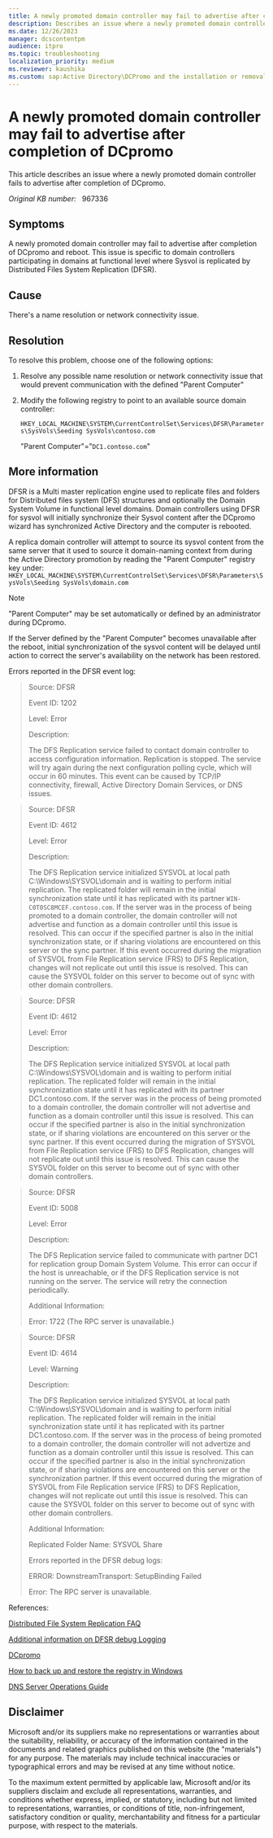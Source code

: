 ```yaml
---
title: A newly promoted domain controller may fail to advertise after completion of DCpromo
description: Describes an issue where a newly promoted domain controller fails to advertise after completion of DCpromo.
ms.date: 12/26/2023
manager: dcscontentpm
audience: itpro
ms.topic: troubleshooting
localization_priority: medium
ms.reviewer: kaushika
ms.custom: sap:Active Directory\DCPromo and the installation or removal of domain controllers, csstroubleshoot
---
```

# A newly promoted domain controller may fail to advertise after completion of DCpromo

This article describes an issue where a newly promoted domain controller fails to advertise after completion of DCpromo.

_Original KB number:_ &nbsp; 967336

## Symptoms

A newly promoted domain controller may fail to advertise after completion of DCpromo and reboot. This issue is specific to domain controllers participating in domains at functional level where Sysvol is replicated by Distributed Files System Replication (DFSR).

## Cause

There's a name resolution or network connectivity issue.

## Resolution

To resolve this problem, choose one of the following options:  

1. Resolve any possible name resolution or network connectivity issue that would prevent communication with the defined "Parent Computer"

2. Modify the following registry to point to an available source domain controller:

    `HKEY_LOCAL_MACHINE\SYSTEM\CurrentControlSet\Services\DFSR\Parameters\SysVols\Seeding SysVols\contoso.com`

    "Parent Computer"="`DC1.contoso.com`"

## More information

DFSR is a Multi master replication engine used to replicate files and folders for Distributed files system (DFS) structures and optionally the Domain System Volume in functional level domains. Domain controllers using DFSR for sysvol will initially synchronize their Sysvol content after the DCpromo wizard has synchronized Active Directory and the computer is rebooted.

A replica domain controller will attempt to source its sysvol content from the same server that it used to source it domain-naming context from during the Active Directory promotion by reading the "Parent Computer" registry key under: `HKEY_LOCAL_MACHINE\SYSTEM\CurrentControlSet\Services\DFSR\Parameters\SysVols\Seeding SysVols\domain.com`

> [!Note]
> "Parent Computer" may be set automatically or defined by an administrator during DCpromo.

If the Server defined by the "Parent Computer" becomes unavailable after the reboot, initial synchronization of the sysvol content will be delayed until action to correct the server's availability on the network has been restored.

Errors reported in the DFSR event log:  

> Source: DFSR
>
> Event ID: 1202
>
> Level: Error
>
> Description:
>
> The DFS Replication service failed to contact domain controller to access configuration information. Replication is stopped. The service will try again during the next configuration polling cycle, which will occur in 60 minutes. This event can be caused by TCP/IP connectivity, firewall, Active Directory Domain Services, or DNS issues.

> Source: DFSR
>
> Event ID: 4612
>
> Level: Error
>
> Description:
>
> The DFS Replication service initialized SYSVOL at local path C:\\Windows\\SYSVOL\\domain and is waiting to perform initial replication. The replicated folder will remain in the initial synchronization state until it has replicated with its partner `WIN-C0T0SC8MCEF.contoso.com`. If the server was in the process of being promoted to a domain controller, the domain controller will not advertise and function as a domain controller until this issue is resolved. This can occur if the specified partner is also in the initial synchronization state, or if sharing violations are encountered on this server or the sync partner. If this event occurred during the migration of SYSVOL from File Replication service (FRS) to DFS Replication, changes will not replicate out until this issue is resolved. This can cause the SYSVOL folder on this server to become out of sync with other domain controllers.

> Source: DFSR
>
> Event ID: 4612
>
> Level: Error
>
> Description:
>
> The DFS Replication service initialized SYSVOL at local path C:\\Windows\\SYSVOL\\domain and is waiting to perform initial replication. The replicated folder will remain in the initial synchronization state until it has replicated with its partner DC1.contoso.com. If the server was in the process of being promoted to a domain controller, the domain controller will not advertise and function as a domain controller until this issue is resolved. This can occur if the specified partner is also in the initial synchronization state, or if sharing violations are encountered on this server or the sync partner. If this event occurred during the migration of SYSVOL from File Replication service (FRS) to DFS Replication, changes will not replicate out until this issue is resolved. This can cause the SYSVOL folder on this server to become out of sync with other domain controllers.

> Source: DFSR
>
> Event ID: 5008
>
> Level: Error
>
> Description:
>
> The DFS Replication service failed to communicate with partner DC1 for replication group Domain System Volume. This error can occur if the host is unreachable, or if the DFS Replication service is not running on the server. The service will retry the connection periodically.
>
> Additional Information:
>
> Error: 1722 (The RPC server is unavailable.)

> Source: DFSR
>
> Event ID: 4614
>
> Level: Warning
>
> Description:
>
> The DFS Replication service initialized SYSVOL at local path C:\\Windows\\SYSVOL\\domain and is waiting to perform initial replication. The replicated folder will remain in the initial synchronization state until it has replicated with its partner DC1.contoso.com. If the server was in the process of being promoted to a domain controller, the domain controller will not advertize and function as a domain controller until this issue is resolved. This can occur if the specified partner is also in the initial synchronization state, or if sharing violations are encountered on this server or the synchronization partner. If this event occurred during the migration of SYSVOL from File Replication service (FRS) to DFS Replication, changes will not replicate out until this issue is resolved. This can cause the SYSVOL folder on this server to become out of sync with other domain controllers.
>
> Additional Information:
>
> Replicated Folder Name: SYSVOL Share
>
> Errors reported in the DFSR debug logs:  
>
> ERROR: DownstreamTransport: SetupBinding Failed
>
> Error: The RPC server is unavailable.

References:  

[Distributed File System Replication FAQ](/previous-versions/windows/it-pro/windows-server-2003/cc773238(v=ws.10))

[Additional information on DFSR debug Logging](../networking/change-dfsr-debug-log-settings.md)

[DCpromo](/previous-versions/windows/it-pro/windows-server-2012-R2-and-2012/cc732887(v=ws.11))

[How to back up and restore the registry in Windows](https://support.microsoft.com/topic/how-to-back-up-and-restore-the-registry-in-windows-855140ad-e318-2a13-2829-d428a2ab0692)

[DNS Server Operations Guide](/previous-versions/windows/it-pro/windows-server-2008-R2-and-2008/cc816603(v=ws.10))

## Disclaimer

Microsoft and/or its suppliers make no representations or warranties about the suitability, reliability, or accuracy of the information contained in the documents and related graphics published on this website (the "materials") for any purpose. The materials may include technical inaccuracies or typographical errors and may be revised at any time without notice.

To the maximum extent permitted by applicable law, Microsoft and/or its suppliers disclaim and exclude all representations, warranties, and conditions whether express, implied, or statutory, including but not limited to representations, warranties, or conditions of title, non-infringement, satisfactory condition or quality, merchantability and fitness for a particular purpose, with respect to the materials.
